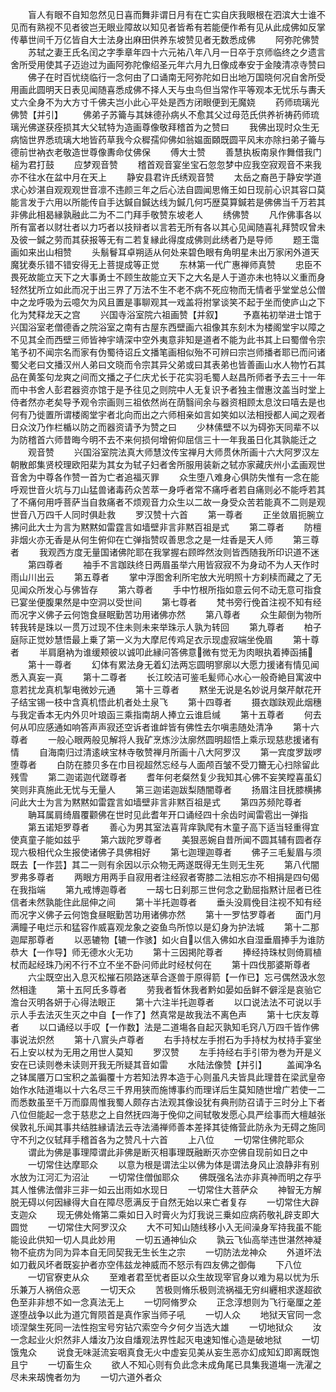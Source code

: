 <!-- { "loadSidebar": true } -->
　　盲人有眼不自知忽然见日喜而舞非谓日月有在亡实自庆我眼根在泗滨大士谁不见而有熟视不见者彼岂无眼业障故以知见者皆希有若能便作希有见从此成佛如反掌传摹世间千万亿皆自大士法身出麻田供养东坡赞见者无数悉成佛
　　阿弥陀佛赞
　　苏轼之妻王氏名闰之字季章年四十六元祐八年八月一日卒于京师临终之夕遗言舍所受用使其子迈迨过为画阿弥陀像绍圣元年六月九日像成奉安于金陵清凉寺赞曰
　　佛子在时百忧绕临行一念何由了口诵南无阿弥陀如日出地万国晓何况自舍所受用画此圆明天日表见闻随喜悉成佛不择人天与虫鸟但当常作平等观本无忧乐与夀夭丈六全身不为大方寸千佛夫岂小此心平处是西方闭眼便到无魔娆
　　药师琉璃光佛赞【并引】
　　佛弟子苏籥与其妹德孙病乆不愈其父过母范氏供养祈祷药师琉璃光佛遂获痊损其大父轼特为造画尊像敬拜稽首为之赞曰
　　我佛出现时众生无病恼世界悉琉璃大地皆药草我今众穉孺仰佛如翁媪面頥既圆平风末亦除扫弟子籥与德前世衲衣老敬造世尊像夀命仗佛保
　　傅大士赞
　　善慧执板南泉作舞借我门槌为君打鼓
　　应梦观音赞
　　稽首观音宴坐宝石忽忽梦中应我空寂观音不来我亦不往水在盆中月在天上
　　静安县君许氏绣观音赞
　　太岳之裔邑于静安学道求心妙湛自观观观世音凛不违颜三年之后心法自圆闻思脩王如日现前心识其容口莫能言发于六用以所能传自手达鍼自鍼达线为鍼几何巧歴莫算鍼若是佛佛当千万若其非佛此相曷縁孰融此二为不二门拜手敬赞东坡老人
　　绣佛赞
　　凡作佛事各以所有富者以财壮者以力巧者以技辩者以言若无所有各以其心见闻随喜礼拜赞叹曾未及彼一鍼之劳而其获报等无有二若复縁此得度成佛则此绣者乃是导师
　　题王霭画如来出山相赞
　　头鬅鬙耳卓朔适从何处来碧色眼有角明星未出万家闲外道天魔犹奏乐错不错安得无上菩提成等正觉
　　东林第一代广惠禅师真赞
　　忠臣不畏死故能立天下之大事勇士不顾生故能立天下之大名是人于道亦未也特以义重而身轻然犹所立如此而况于出三界了万法不生不老不病不死应物而无情者乎堂堂总公僧中之龙呼吸为云噫欠为风且置是事聊观其一戏盖将拊掌谈笑不起于坐而使庐山之下化为梵释龙天之宫
　　兴国寺浴室院六祖画赞【并叙】
　　予嘉祐初举进士馆于兴国浴室老僧德香之院浴室之南有古屋东西壁画六祖像其东刻木为楼阁堂宇以障之不见其全而西壁三师皆神宇靖深中空外夷意非知是道者不能为此书其上曰蜀僧令宗笔予初不闻宗名而家有伪蜀待诏丘文播笔画相似殆不可辨曰宗岂师播者耶已而问诸蜀父老曰文播汉州人弟曰文晓而令宗其异父弟或曰其表弟也皆善画山水人物竹石其品在黄筌句龙爽之间而文播之子仁庆尤长于花实羽毛蜀人赵昌所师者予去三十一年而中书舍人彭君器资亦馆于是予往见之则院中人无复识予者独主僧惠汶盖当时堂上侍者然亦老矣导予观令宗画则三祖依然尚在荫翳间余与器资相顾太息汶曰嘻去是也何有乃徙置所谓楼阁堂宇者北向而出之六师相亲如言如笑如以法相授都人闻之观者日众汶乃作栏楯以防之而器资请予为赞之曰
　　少林傃壁不以为碍弥天同辈不以为防稽首六师昔晦今明不去不来何损何增俯仰屈信三十一年我虽日化其孰能迁之
　　观音赞
　　兴国浴室院法真大师慧汶传宝禅月大师贯休所画十六大阿罗汉左朝散郎集贤校理欧阳棐为其女为轼子妇者舍所服用装新之轼亦家藏庆州小孟画观世音舍为中尊各作赞一首为亡者追福灭罪
　　众生堕八难身心俱防失惟有一念在能呼观世音火坑与刀山猛兽诸毒药众苦萃一身呼者常不痛呼者若自痛则必不能呼若其了不痛何用呼菩萨当自救痛者不烦观音力众生以二故一身受众苦若能真不二则是观世音八万四千人同时俱赴救
　　罗汉赞十六首
　　第一尊者
　　正坐敛眉扼腕立拂问此大士为言为黙黙如雷霆言如墙壁非言非黙百祖是式
　　第二尊者
　　防檀非烟火亦无香是从何生俯仰在亡弹指赞叹善思念之是一炷香是天人师
　　第三尊者
　　我观西方度无量国诸佛陀耶在我掌握右顾晔然汝则皆西随我所印识道不迷
　　第四尊者
　　袖手不言跏趺终日两眉虽举六用皆寂寂不为身动不为人天作时雨山川出云
　　第五尊者
　　掌中浮图舍利所宅放大光明照十方刹椟而藏之了无见闻众所发心与佛皆存
　　第六尊者
　　手中竹根所指如意云何不动无意可指食已宴坐便腹果然是中空洞以受世间
　　第七尊者
　　梵书旁行俛首注视不知有经而况字义佛子云何饱食昼眠勤苦功用诸佛亦然
　　第八尊者
　　众生颠倒为物所转我转是珠以一贯万过现不住未则未来举珠示人孰为转回
　　第九尊者
　　柏子庭际正觉妙慧悟最上乗了第一义为大摩尼传鸡足衣示现虚寂端坐俛眉
　　第十尊者
　　半肩磨衲为谁缓颊彼以诚叩此縁问答佛意微有觉无为肉眼执着捧函捕
　　第十一尊者
　　幻体有累法身无着幻法两忘圆明寥廓以大愿力援诸有情见闻悉入真妄一真
　　第十二尊者
　　长江皎洁可鉴毛髪师心水心一般奇絶目寓波中意若扰龙真机掣电微妙元通
　　第十三尊者
　　黙坐无说是名妙说月槃芹献花开子结宝锡一枝中含真机悟此机者处土泉飞
　　第十四尊者
　　摄衣跏趺观此烟穗与我定香本无内外贝叶琅函三乘指南胡人捧立云谁启缄
　　第十五尊者
　　何去何从叩应感通如响答声声寂还空诉者谁衅皆有佛性去尔嗔恚随处清净
　　第十六尊者
　　一般心眼两般见解将人我矿烹炼沙汰廓然圆明超悟上乘示现慈悲援诸有情
　　自海南归过清逺峡宝林寺敬赞禅月所画十八大阿罗汉
　　第一宾度罗跋啰堕尊者
　　白防在膝贝多在巾目视超然忘经与人面颅百皱不受刀籋无心扫除留此残雪
　　第二迦诺迦代蹉尊者
　　耆年何老粲然复少我知其心佛不妄笑瞠喜虽幻笑则非真施此无忧与无量人
　　第三迦诺迦跋梨随闇尊者
　　扬眉注目抚膝横拂问此大士为言为黙黙如雷霆言如墙壁非言非黙百祖是式
　　第四苏频陀尊者
　　聃耳属肩绮眉覆颧佛在世时见此耆年开口诵经四十余齿时闻雷雹出一弹指
　　第五诺矩罗尊者
　　善心为男其室法喜背痒孰爬有木童子高下适当轻重得宜使真童子能如兹乎
　　第六跋陀罗尊者
　　美狠恶婉自昔所闻不圆其辅有圆者存现六极相代众生报使诸佛子具佛相好
　　第七迦理迦尊者
　　佛子三毛髪眉与须既去【一作芸】其二一则有余因以示众物无两遂既得无生则无生死
　　第八代闇罗弗多尊者
　　两眼方用两手自寂用者注经寂者寄膝二法相忘亦不相捐是四句偈在我指端
　　第九戒博迦尊者
　　一刼七日刹那三世何念之勤屈指黙计屈者已徃信者未然孰能住此屈伸之间
　　第十半托迦尊者
　　垂头没肩俛目注视不知有经而况字义佛子云何饱食昼眠勤苦功用诸佛亦然
　　第十一罗怙罗尊者
　　面门月满瞳子电烂示和猛容作威喜观龙象之姿鱼鸟所惊以是幻身为护法城
　　第十二那迦犀那尊者
　　以恶辘物【辘一作骇】如火自以信入佛如水自湿垂眉捧手为谁防恭大【一作导】师无德水火无功
　　第十三因掲陀尊者
　　捧经持珠杖则倚肩植杖而起经珠乃闲不行不立不坐不卧问师此时经杖何在
　　第十四伐那婆斯尊者
　　六尘既空出入息灭松摧石陨路迷草合逐兽于原得箭【一作已】忘弓偶然汲水忽然相逢
　　第十五阿氏多尊者
　　劳我者晳休我者黔如晏如岳鲜不僻淫是哀骀它澹台灭明各妍于心得法眼正
　　第十六注半托迦尊者
　　以口说法法不可说以手示人手去法灭生灭之中自【一作了】然真常是故我法不离色声
　　第十七庆友尊者
　　以口诵经以手叹【一作数】法是二道塲各自起灭孰知毛窍八万四千皆作佛事说法炽然
　　第十八賔头卢尊者
　　右手持杖左手拊石为手持杖为杖持手宴坐石上安以杖为无用之用世人莫知
　　罗汉赞
　　左手持经右手引带为巻为开是义安在已读则巻未读则开我无所疑其音如雷
　　水陆法像赞【并引】
　　盖闻净名之钵属餍万口宝积之盖徧覆十方若知法界本造于心则虽凡夫皆具此理昔在梁武皇帝始作水陆道塲以十六名尽三千界用狭而施博事约而理详后生莫知随世增广若使一二而悉数虽至千万而靡周惟我蜀人颇存古法观其像设犹有典刑防召请于三时分上下者八位但能起一念于慈悲之上自然抚四海于俛仰之间轼敬发愿心具严绘事而大檀越张侯敦礼乐闻其事共结胜縁请法云寺法涌禅师善本差择其徒脩营此防永为无碍之施同守不刋之仪轼拜手稽首各为之赞凡十六首
　　上八位
　　一切常住佛陀耶众
　　谓此为佛是事理障谓此非佛是断灭相事理既融断灭亦空佛自现前如日之中
　　一切常住达摩耶众
　　以意为根是谓法尘以佛为体是谓法身风止浪静非有别水放为江河汇为沼沚
　　一切常住僧伽耶众
　　佛既强名法亦非真神而明之存乎其人惟佛法僧非三非一如云出雨如水现日
　　一切常住大菩萨众
　　神智无方解脱无碍以何因縁得大自在障尽愿满反于自然无始以来亡者复存
　　一切常住大辟支迦众
　　现无佛处脩第二乘如日入时膏火为灯我说三乗如应病药敬礼辟支即大圆觉
　　一切常住大阿罗汉众
　　大不可知山随线移小入无间澡身军持我虽不能能设此供知一切人具此妙用
　　一切五通神仙众
　　孰云飞仙高举违世湛然神凝物不疵疠为同为异本自无同契我无生长生之宗
　　一切防法龙神众
　　外道坏法如刀截风坏者既妄护者亦空伟兹龙神威而不怒示有四友佛之御侮
　　下八位
　　一切官寮吏从众
　　至难者君至忧者臣以众生故现宰官身以难为易以忧为乐乐兼万人祸倍众恶
　　一切天众
　　苦极则脩乐极则流祸福无穷纠纒相求遂超欲色至非非想不如一念真法无上
　　一切阿脩罗众
　　正念淳想则为飞行毫厘之差遂堕战争以此为道宂胷陨首是真作家当师子吼
　　一切人众
　　地狱天官同一念顷涅槃生死同一法性抱宝号穷钻穴索空今夕何夕当选大雄
　　一切地狱众
　　汝一念起业火炽然非人燔汝乃汝自燔观法界性起灭电速知惟心造是破地狱
　　一切饿鬼众
　　说食无味涎流妄咽真食无火中虚妄见美从妄生恶亦幻成知幻即离既饱且宁
　　一切畜生众
　　欲人不知心则有负此念未成角尾已具集我道塲一洗濯之尽未来刼愧者勿为
　　一切六道外者众
